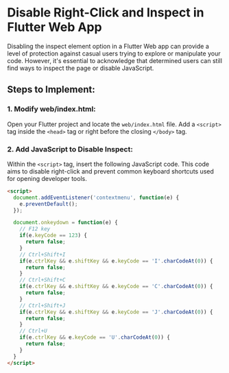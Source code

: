 # Disable Right-Click and Inspect in Flutter Web App

Disabling the inspect element option in a Flutter Web app can provide a level of protection against casual users trying to explore or manipulate your code. However, it's essential to acknowledge that determined users can still find ways to inspect the page or disable JavaScript.

## Steps to Implement:

### 1. Modify web/index.html:

Open your Flutter project and locate the `web/index.html` file. Add a `<script>` tag inside the `<head>` tag or right before the closing `</body>` tag.

### 2. Add JavaScript to Disable Inspect:

Within the `<script>` tag, insert the following JavaScript code. This code aims to disable right-click and prevent common keyboard shortcuts used for opening developer tools.

```html
<script>
  document.addEventListener('contextmenu', function(e) {
    e.preventDefault();
  });

  document.onkeydown = function(e) {
    // F12 key
    if(e.keyCode == 123) { 
      return false;
    }
    // Ctrl+Shift+I
    if(e.ctrlKey && e.shiftKey && e.keyCode == 'I'.charCodeAt(0)) { 
      return false;
    }
    // Ctrl+Shift+C
    if(e.ctrlKey && e.shiftKey && e.keyCode == 'C'.charCodeAt(0)) { 
      return false;
    }
    // Ctrl+Shift+J
    if(e.ctrlKey && e.shiftKey && e.keyCode == 'J'.charCodeAt(0)) { 
      return false;
    }
    // Ctrl+U
    if(e.ctrlKey && e.keyCode == 'U'.charCodeAt(0)) { 
      return false;
    }
  }
</script>
